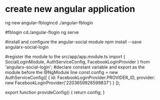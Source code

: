 # create new angular application
ng new angular-fblogincd ./angular-fblogin 

#fblogin
cd./angular-flogin
ng serve

#install and configure the angular-social module
npm install --save angularx-social-login

#register the module to the src/app/app.module.ts
import { SocialLoginModule, AuthServiceConfig, FacebookLoginProvider } from 'angularx-social-login';
#declare constant variable and export as the module before the @NgModule line 
const config = new AuthServiceConfig([
  {
    id: FacebookLoginProvider.PROVIDER_ID,
    provider: new FacebookLoginProvider('2203659926599837')
  }
]);

export function provideConfig() {
  return config;
}
